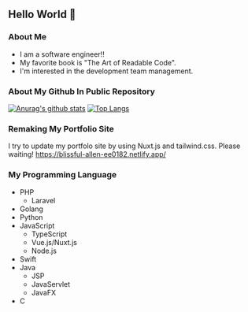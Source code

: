 ## Hello World 👋
### About Me
- I am a software engineer!!  
- My favorite book is "The Art of Readable Code".
- I'm interested in the development team management. 

### About My Github In Public Repository
[![Anurag's github stats](https://github-readme-stats.vercel.app/api?username=KazuwoKiwame12&show_icons=true&theme=dark)](https://github.com/anuraghazra/github-readme-stats)
[![Top Langs](https://github-readme-stats.vercel.app/api/top-langs/?username=KazuwoKiwame12&layout=compact&theme=dark)](https://github.com/anuraghazra/github-readme-stats)

### Remaking My Portfolio Site
I try to update my portfolo site by using Nuxt.js and tailwind.css.
Please waiting!
https://blissful-allen-ee0182.netlify.app/
### My Programming Language
- PHP
  - Laravel
- Golang
- Python
- JavaScript
  - TypeScript
  - Vue.js/Nuxt.js
  - Node.js
- Swift
- Java
  - JSP
  - JavaServlet
  - JavaFX
- C

